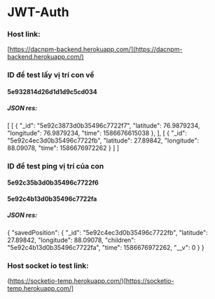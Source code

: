 # JWT-Auth
### Host link:
[https://dacnpm-backend.herokuapp.com/](https://dacnpm-backend.herokuapp.com/)
### ID để test lấy vị trí con về
#### 5e932814d26d1d1d9c5cd034
##### JSON res:
[
    [
        {
            "_id": "5e92c3873d0b35496c7722f7",
            "latitude": 76.9879234,
            "longitude": 76.9879234,
            "time": 1586676615038
        },
    ],
    [
        {
            "_id": "5e92c4ec3d0b35496c7722fb",
            "latitude": 27.89842,
            "longitude": 88.09078,
            "time": 1586676972262
        }
    ]
]

### ID để test ping vị trí của con
#### 5e92c35b3d0b35496c7722f6
#### 5e92c4b13d0b35496c7722fa
##### JSON res:
{
    "savedPosition": {
        "_id": "5e92c4ec3d0b35496c7722fb",
        "latitude": 27.89842,
        "longitude": 88.09078,
        "children": "5e92c4b13d0b35496c7722fa",
        "time": 1586676972262,
        "__v": 0
    }
}
### Host socket io test link:
(https://socketio-temp.herokuapp.com/)[https://socketio-temp.herokuapp.com/]
